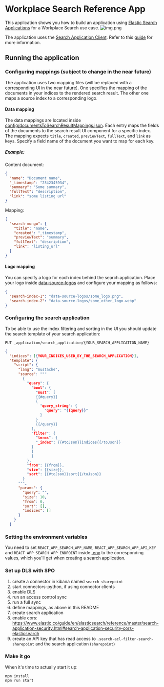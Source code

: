 # Workplace Search Reference App

This application shows you how to build an application using [Elastic Search Applications](https://www.elastic.co/guide/en/enterprise-search/current/search-applications.html) for a Workplace Search use case.
![img.png](img.png)

The application uses the [Search Application Client](https://github.com/elastic/search-application-client). Refer to this [guide](https://www.elastic.co/guide/en/enterprise-search/current/search-applications-search.html) for more information.

## Running the application

### Configuring mappings (subject to change in the near future)

The application uses two mapping files (will be replaced with a corresponding UI in the near future).
One specifies the mapping of the documents in your indices to the rendered search result.
The other one maps a source index to a corresponding logo.

#### Data mapping

The data mappings are located inside [config/documentsToSearchResultMappings.json](src/config/documentsToSearchResultMappings.json).
Each entry maps the fields of the documents to the search result UI component for a specific index. The mapping expects `title`, `created`, `previewText`, `fullText`, and `link` as keys.
Specify a field name of the document you want to map for each key.

##### Example:

Content document:

````json
{
  "name": "Document name",
  "_timestamp": "2342345934",
  "summary": "Some summary",
  "fullText": "description",
  "link": "some listing url"
}
````

Mapping:
````json
{
  "search-mongo": {
    "title": "name",
    "created": "_timestamp",
    "previewText": "summary",
    "fullText": "description",
    "link": "listing_url"
  }
}
````

#### Logo mapping
You can specify a logo for each index behind the search application. Place your logo inside [data-source-logos](public/data-source-logos) and configure
your mapping as follows:

````json
{
  "search-index-1": "data-source-logos/some_logo.png",
  "search-index-2": "data-source-logos/some_other_logo.webp"
}
````

### Configuring the search application

To be able to use the index filtering and sorting in the UI you should update the search template of your search application:

`PUT _application/search_application/{YOUR_SEARCH_APPLICATION_NAME}`
````json
{
  "indices": [{YOUR_INDICES_USED_BY_THE_SEARCH_APPLICATION}],
  "template": {
    "script": {
      "lang": "mustache",
      "source": """
        {
          "query": {
            "bool": {
              "must": [
              {{#query}}
              {
                "query_string": {
                  "query": "{{query}}"
                }
              }
              {{/query}}
            ],
            "filter": {
              "terms": {
              "_index": {{#toJson}}indices{{/toJson}}
            }
            }
            }
          },
          "from": {{from}},
          "size": {{size}},
          "sort": {{#toJson}}sort{{/toJson}}
        }
      """,
      "params": {
        "query": "",
        "size": 10,
        "from": 0,
        "sort": [],
        "indices": []
      }
    }
  }
````

### Setting the environment variables

You need to set `REACT_APP_SEARCH_APP_NAME`, `REACT_APP_SEARCH_APP_API_KEY` and `REACT_APP_SEARCH_APP_ENDPOINT` inside [.env](.env) to the corresponding values, which you'll get when [creating a search application](https://www.elastic.co/guide/en/enterprise-search/current/search-applications.html).

### Set up DLS with SPO
1. create a connector in kibana named `search-sharepoint` 
2. start connectors-python, if using connector clients
3. enable DLS
4. run an access control sync
5. run a full sync
6. define mappings, as above in this README
7. create search application
8. enable cors: https://www.elastic.co/guide/en/elasticsearch/reference/master/search-application-security.html#search-application-security-cors-elasticsearch
9. create an API key that has read access to `.search-acl-filter-search-sharepoint` and the search application (`sharepoint`)


### Make it go

When it's time to actually start it up:

```
npm install
npm run start
```